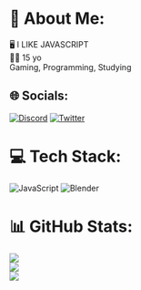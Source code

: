# 💫 About Me:
🖥️ I LIKE JAVASCRIPT<br>👨🏻 15 yo<br>Gaming, Programming, Studying


## 🌐 Socials:
[![Discord](https://img.shields.io/badge/Discord-%237289DA.svg?logo=discord&logoColor=white)](https://aiueo1015) [![Twitter](https://img.shields.io/badge/Twitter-%231DA1F2.svg?logo=Twitter&logoColor=white)](https://twitter.com/Asutora1015) 

# 💻 Tech Stack:
![JavaScript](https://img.shields.io/badge/javascript-%23323330.svg?style=for-the-badge&logo=javascript&logoColor=%23F7DF1E) ![Blender](https://img.shields.io/badge/blender-%23F5792A.svg?style=for-the-badge&logo=blender&logoColor=white)
# 📊 GitHub Stats:
![](https://github-readme-stats.vercel.app/api?username=AsutoraGG&theme=dark&hide_border=false&include_all_commits=true&count_private=true)<br/>
![](https://github-readme-streak-stats.herokuapp.com/?user=AsutoraGG&theme=dark&hide_border=false)<br/>
![](https://github-readme-stats.vercel.app/api/top-langs/?username=AsutoraGG&theme=dark&hide_border=false&include_all_commits=true&count_private=true&layout=compact)
